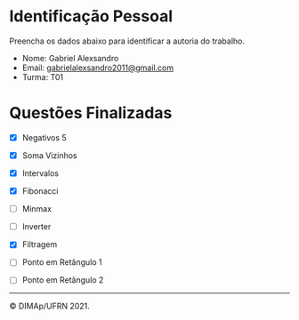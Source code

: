 ﻿# Identificação Pessoal

Preencha os dados abaixo para identificar a autoria do trabalho.

- Nome: Gabriel Alexsandro
- Email: gabrielalexsandro2011@gmail.com
- Turma: T01

# Questões Finalizadas

- [x] Negativos 5
- [x] Soma Vizinhos
- [x] Intervalos
- [x] Fibonacci
- [ ] Minmax
- [ ] Inverter
- [x] Filtragem
- [ ] Ponto em Retângulo 1
- [ ] Ponto em Retângulo 2


--------
&copy; DIMAp/UFRN 2021.
